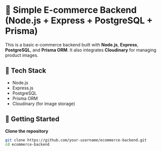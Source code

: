 # 🛒 Simple E-commerce Backend (Node.js + Express + PostgreSQL + Prisma)

This is a basic e-commerce backend built with **Node.js**, **Express**, **PostgreSQL**, and **Prisma ORM**. It also integrates **Cloudinary** for managing product images.

## 🧰 Tech Stack

- Node.js
- Express.js
- PostgreSQL
- Prisma ORM
- Cloudinary (for image storage)

## 🚀 Getting Started

 **Clone the repository**
   ```bash
   git clone https://github.com/your-username/ecommerce-backend.git
   cd ecommerce-backend
